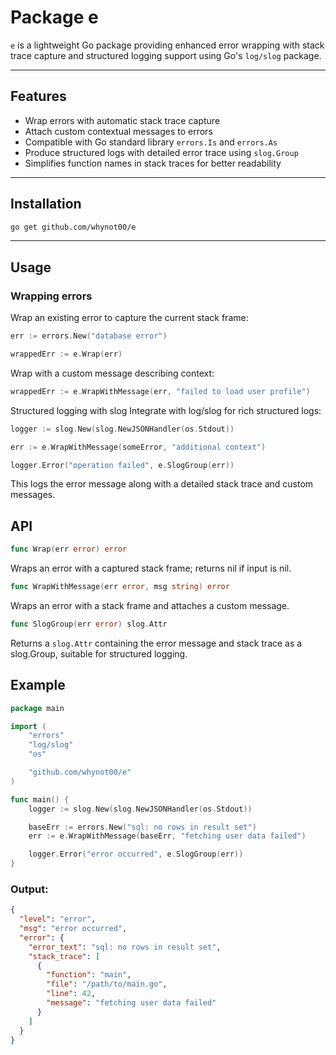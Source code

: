 # Package e

`e` is a lightweight Go package providing enhanced error wrapping with stack trace capture and structured logging support using Go's `log/slog` package.

---

## Features

- Wrap errors with automatic stack trace capture
- Attach custom contextual messages to errors
- Compatible with Go standard library `errors.Is` and `errors.As`
- Produce structured logs with detailed error trace using `slog.Group`
- Simplifies function names in stack traces for better readability

---

## Installation

```bash
go get github.com/whynot00/e
```

---

## Usage

### Wrapping errors
Wrap an existing error to capture the current stack frame:

```go
err := errors.New("database error")

wrappedErr := e.Wrap(err)
```

Wrap with a custom message describing context:
```go
wrappedErr := e.WrapWithMessage(err, "failed to load user profile")
```

Structured logging with slog
Integrate with log/slog for rich structured logs:

```go
logger := slog.New(slog.NewJSONHandler(os.Stdout))

err := e.WrapWithMessage(someError, "additional context")

logger.Error("operation failed", e.SlogGroup(err))
```
This logs the error message along with a detailed stack trace and custom messages.

## API
```go
func Wrap(err error) error
```
Wraps an error with a captured stack frame; returns nil if input is nil.

```go
func WrapWithMessage(err error, msg string) error
```
Wraps an error with a stack frame and attaches a custom message.

```go
func SlogGroup(err error) slog.Attr
```
Returns a `slog.Attr` containing the error message and stack trace as a slog.Group, suitable for structured logging.


## Example

```go
package main

import (
    "errors"
    "log/slog"
    "os"

    "github.com/whynot00/e"
)

func main() {
    logger := slog.New(slog.NewJSONHandler(os.Stdout))

    baseErr := errors.New("sql: no rows in result set")
    err := e.WrapWithMessage(baseErr, "fetching user data failed")

    logger.Error("error occurred", e.SlogGroup(err))
}
```

### Output:
```json
{
  "level": "error",
  "msg": "error occurred",
  "error": {
    "error_text": "sql: no rows in result set",
    "stack_trace": [
      {
        "function": "main",
        "file": "/path/to/main.go",
        "line": 42,
        "message": "fetching user data failed"
      }
    ]
  }
}
```
